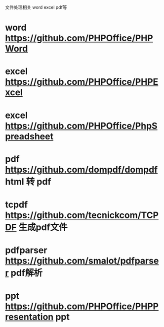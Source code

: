 文件处理相关 word excel pdf等

#  word       https://github.com/PHPOffice/PHPWord
#  excel      https://github.com/PHPOffice/PHPExcel   
#  excel      https://github.com/PHPOffice/PhpSpreadsheet
#  pdf        https://github.com/dompdf/dompdf    html 转 pdf
#  tcpdf      https://github.com/tecnickcom/TCPDF  生成pdf文件
#  pdfparser  https://github.com/smalot/pdfparser   pdf解析
#  ppt        https://github.com/PHPOffice/PHPPresentation  ppt
